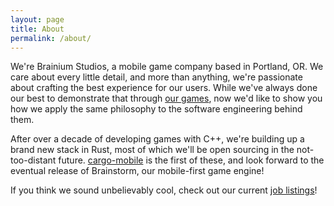 ```yaml
---
layout: page
title: About
permalink: /about/
---
```


We're Brainium Studios, a mobile game company based in Portland, OR. We care about every little detail, and more than anything, we're passionate about crafting the best experience for our users. While we've always done our best to demonstrate that through [our games](http://www.brainiumstudios.com/site/index.html#games), now we'd like to show you how we apply the same philosophy to the software engineering behind them.

After over a decade of developing games with C++, we're building up a brand new stack in Rust, most of which we'll be open sourcing in the not-too-distant future. [cargo-mobile]() is the first of these, and look forward to the eventual release of Brainstorm, our mobile-first game engine!

If you think we sound unbelievably cool, check out our current [job listings](http://www.brainiumstudios.com/site/careers.html)!
